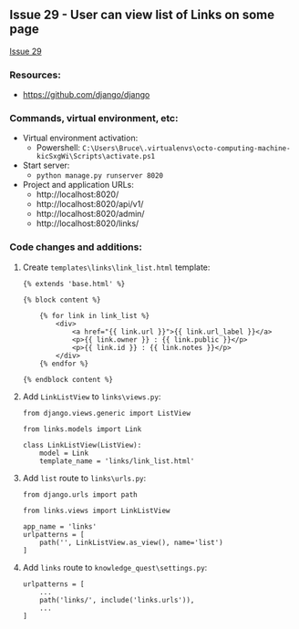 ## Issue 29 - User can view list of Links on some page
[Issue 29](https://github.com/jperez0917/octo-computing-machine/issues/29)

### Resources:

* https://github.com/django/django

### Commands, virtual environment, etc:

* Virtual environment activation:
    * Powershell: `C:\Users\Bruce\.virtualenvs\octo-computing-machine-kicSxgWi\Scripts\activate.ps1`
* Start server:
    * `python manage.py runserver 8020`
* Project and application URLs:
    * http://localhost:8020/
    * http://localhost:8020/api/v1/
    * http://localhost:8020/admin/
    * http://localhost:8020/links/

### Code changes and additions:

1. Create `templates\links\link_list.html` template:
    ```
    {% extends 'base.html' %}

    {% block content %}

        {% for link in link_list %}
            <div>
                <a href="{{ link.url }}">{{ link.url_label }}</a>
                <p>{{ link.owner }} : {{ link.public }}</p>
                <p>{{ link.id }} : {{ link.notes }}</p>
            </div>
        {% endfor %}

    {% endblock content %}
    ```

1. Add `LinkListView` to `links\views.py`:
    ```
    from django.views.generic import ListView

    from links.models import Link

    class LinkListView(ListView):
        model = Link
        template_name = 'links/link_list.html'
    ```

1. Add `list` route to `links\urls.py`:
    ```
    from django.urls import path

    from links.views import LinkListView

    app_name = 'links'
    urlpatterns = [
        path('', LinkListView.as_view(), name='list')
    ]
    ```

1. Add `links` route to `knowledge_quest\settings.py`:
    ```
    urlpatterns = [
        ...
        path('links/', include('links.urls')),
        ...
    ]
    ```

